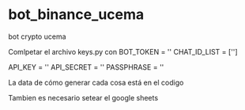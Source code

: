 # bot_binance_ucema
bot crypto ucema

Comlpetar el archivo keys.py con 
BOT_TOKEN = ''
CHAT_ID_LIST = ['']


API_KEY = ''
API_SECRET = ''
PASSPHRASE = ''

La data de cómo generar cada cosa está en el codigo

Tambien es necesario setear el google sheets
